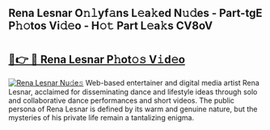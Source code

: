 ## Rena Lesnar O𝚗𝚕yf𝚊ns L𝚎a𝚔ed N𝚞𝚍es - Part-tgE P𝚑𝚘tos Vi𝚍𝚎o - H𝚘𝚝 Part L𝚎a𝚔s CV8oV

# <h2><a href="http://kf2u76c.oniu.top/?m=Rena+Lesnar">🔗👉 🔴 Rena Lesnar P𝚑ot𝚘𝚜 V𝚒d𝚎o</a></h2>

[![Rena Lesnar Nu𝚍e𝚜](https://i.imgur.com/0qMVB7G.gif)](http://kf2u76c.oniu.top/?m=Rena+Lesnar)
Web-based entertainer and digital media artist Rena Lesnar, acclaimed for disseminating dance and lifestyle ideas through solo and collaborative dance performances and short videos. The public persona of Rena Lesnar is defined by its warm and genuine nature, but the mysteries of his private life remain a tantalizing enigma.  
